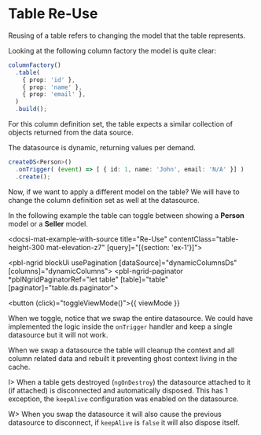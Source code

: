 # Table Re-Use

Reusing of a table refers to changing the model that the table represents.

Looking at the following column factory the model is quite clear:

```typescript
columnFactory()
  .table(
    { prop: 'id' },
    { prop: 'name' },
    { prop: 'email' },
  )
  .build();
```

For this column definition set, the table expects a similar collection of objects returned from the data source.

The datasource is dynamic, returning values per demand.

```typescript
createDS<Person>()
  .onTrigger( (event) => [ { id: 1, name: 'John', email: 'N/A' }] )
  .create();
```

Now, if we want to apply a different model on the table? We will have to change the column definition set as well at the datasource.

In the following example the table can toggle between showing a **Person** model or a **Seller** model.

<docsi-mat-example-with-source title="Re-Use" contentClass="table-height-300 mat-elevation-z7" [query]="[{section: 'ex-1'}]">
  <!--@pebula-example:ex-1-->
  <pbl-ngrid blockUi usePagination [dataSource]="dynamicColumnsDs" [columns]="dynamicColumns">
      <pbl-ngrid-paginator *pblNgridPaginatorRef="let table"
                           [table]="table"
                           [paginator]="table.ds.paginator"></pbl-ngrid-paginator>
      </pbl-ngrid>
  <!--@pebula-example:ex-1-->
</docsi-mat-example-with-source>

<button (click)="toggleViewMode()">{{ viewMode }}</button>

When we toggle, notice that we swap the entire datasource. We could have implemented the logic inside the `onTrigger` handler and keep a single datasource but it will not work.

When we swap a datasource the table will cleanup the context and all column related data and rebuilt it preventing ghost context living in the cache.

I> When a table gets destroyed (`ngOnDestroy`) the datasource attached to it (if attached) is disconnected and automatically disposed. This has 1 exception, the `keepAlive` configuration was enabled on the datasource.

W> When you swap the datasource it will also cause the previous datasource to disconnect, if `keepAlive` is `false` it will also dispose itself.
